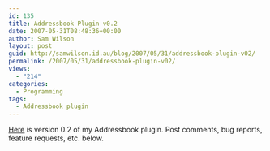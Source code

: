 ```yaml
---
id: 135
title: Addressbook Plugin v0.2
date: 2007-05-31T08:48:36+00:00
author: Sam Wilson
layout: post
guid: http://samwilson.id.au/blog/2007/05/31/addressbook-plugin-v02/
permalink: /2007/05/31/addressbook-plugin-v02/
views:
  - "214"
categories:
  - Programming
tags:
  - Addressbook plugin
---
```

[Here](http://samwilson.id.au/wp-content/uploads/2007/05/addressbook.phps "Addressbook v.0.2") is version 0.2 of my Addressbook plugin. Post comments, bug reports, feature requests, etc. below.